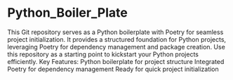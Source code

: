 # Python_Boiler_Plate
 This Git repository serves as a Python boilerplate with Poetry for seamless project initialization. It provides a structured foundation for Python projects, leveraging Poetry for dependency management and package creation. Use this repository as a starting point to kickstart your Python projects efficiently.  Key Features:  Python boilerplate for project structure Integrated Poetry for dependency management Ready for quick project initialization
